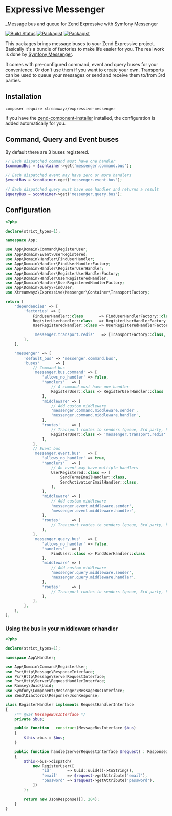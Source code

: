 # Expressive Messenger

_Message bus and queue for Zend Expressive with Symfony Messenger

[![Build Status](https://travis-ci.com/xtreamwayz/expressive-messenger.svg)](https://travis-ci.com/xtreamwayz/expressive-messenger)
[![Packagist](https://img.shields.io/packagist/v/xtreamwayz/expressive-messenger.svg)](https://packagist.org/packages/xtreamwayz/expressive-messenger)
[![Packagist](https://img.shields.io/packagist/vpre/xtreamwayz/expressive-messenger.svg)](https://packagist.org/packages/xtreamwayz/expressive-messenger)

This packages brings message buses to your Zend Expressive project. Basically it's a bundle of factories to make
life easier for you. The real work is done by [Symfony Messenger](https://github.com/symfony/messenger).

It comes with pre-configured command, event and query buses for your convenience. Or don't use them if you want to
create your own. Transports can be used to queue your messages or send and receive them to/from 3rd parties.

## Installation

    composer require xtreamwayz/expressive-messenger

If you have the [zend-component-installer](https://github.com/zendframework/zend-component-installer) installed, the
configuration is added automatically for you.

## Command, Query and Event buses

By default there are 3 buses registered.

```php
// Each dispatched command must have one handler
$commandBus = $container->get('messenger.command.bus');

// Each dispatched event may have zero or more handlers
$eventBus = $container->get('messenger.event.bus');

// Each dispatched query must have one handler and returns a result
$queryBus = $container->get('messenger.query.bus');
```

## Configuration

```php
<?php

declare(strict_types=1);

namespace App;

use App\Domain\Command\RegisterUser;
use App\Domain\Event\UserRegistered;
use App\Domain\Handler\FindUserHandler;
use App\Domain\Handler\FindUserHandlerFactory;
use App\Domain\Handler\RegisterUserHandler;
use App\Domain\Handler\RegisterUserHandlerFactory;
use App\Domain\Handler\UserRegisteredHandler;
use App\Domain\Handler\UserRegisteredHandlerFactory;
use App\Domain\Query\FindUser;
use Xtreamwayz\Expressive\Messenger\Container\TransportFactory;

return [
    'dependencies' => [
        'factories' => [
            FindUserHandler::class       => FindUserHandlerFactory::class,
            RegisterUserHandler::class   => RegisterUserHandlerFactory::class,
            UserRegisteredHandler::class => UserRegisteredHandlerFactory::class,

            'messenger.transport.redis'   => [TransportFactory::class, 'redis:'],
        ],
    ],

    'messenger' => [
        'default_bus' => 'messenger.command.bus',
        'buses'       => [
            // Command bus
            'messenger.bus.command' => [
                'allows_no_handler' => false,
                'handlers'   => [
                    // A command must have one handler
                    RegisterUser::class => RegisterUserHandler::class
                ],
                'middleware' => [
                    // Add custom middleware
                    'messenger.command.middleware.sender',
                    'messenger.command.middleware.handler',
                ],
                'routes'     => [
                    // Transport routes to senders (queue, 3rd party, https endpoint)
                    RegisterUser::class => 'messenger.transport.redis'
                ],
            ],
            // Event bus
            'messenger.event.bus'   => [
                'allows_no_handler' => true,
                'handlers'   => [
                    // An event may have multiple handlers
                    UserRegistered::class => [
                        SendTermsEmailHandler::class,
                        SendActivationEmailHandler::class,
                    ],
                ],
                'middleware' => [
                    // Add custom middleware
                    'messenger.event.middleware.sender',
                    'messenger.event.middleware.handler',
                ],
                'routes'     => [
                    // Transport routes to senders (queue, 3rd party, https endpoint)
                ],
            ],
            'messenger.query.bus'   => [
                'allows_no_handler' => false,
                'handlers'   => [
                    FindUser::class => FindUserHandler::class
                ],
                'middleware' => [
                    // Add custom middleware
                    'messenger.query.middleware.sender',
                    'messenger.query.middleware.handler',
                ],
                'routes'     => [
                    // Transport routes to senders (queue, 3rd party, https endpoint)
                ],
            ],
        ],
    ],
];
```

### Using the bus in your middleware or handler

```php
<?php

declare(strict_types=1);

namespace App\Handler;

use App\Domain\Command\RegisterUser;
use Psr\Http\Message\ResponseInterface;
use Psr\Http\Message\ServerRequestInterface;
use Psr\Http\Server\RequestHandlerInterface;
use Ramsey\Uuid\Uuid;
use Symfony\Component\Messenger\MessageBusInterface;
use Zend\Diactoros\Response\JsonResponse;

class RegisterHandler implements RequestHandlerInterface
{
    /** @var MessageBusInterface */
    private $bus;

    public function __construct(MessageBusInterface $bus)
    {
        $this->bus = $bus;
    }

    public function handle(ServerRequestInterface $request) : ResponseInterface
    {
        $this->bus->dispatch(
            new RegisterUser([
                'id'       => Uuid::uuid4()->toString(),
                'email'    => $request->getAttribute('email'),
                'password' => $request->getAttribute('password'),
            ])
        );

        return new JsonResponse([], 204);
    }
}
```
